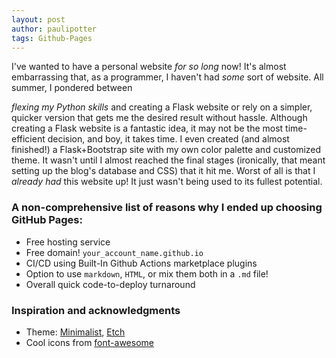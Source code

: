 ```yaml
---
layout: post
author: paulipotter
tags: Github-Pages
---
```


I've wanted to have a personal website *for so long* now! It's almost embarrassing that, as a programmer, I haven't had *some* sort of website. All summer, I pondered between

 *flexing my Python skills* and creating a Flask website 
or rely on a simpler, quicker version that gets me the desired result without hassle.
Although creating a Flask website is a fantastic idea, it may not be the most time-efficient decision, and boy, it takes time. I even created (and almost finished!) a Flask+Bootstrap site with my own color palette and customized theme. It wasn't until I almost reached the final stages (ironically, that meant setting up the blog's database and CSS) that it hit me. Worst of all is that I *already had* this website up! It just wasn't being used to its fullest potential.

### A non-comprehensive list of reasons why I ended up choosing GitHub Pages:
- Free hosting service
- Free domain! `your_account_name.github.io`
- CI/CD using Built-In Github Actions marketplace plugins
- Option to use `markdown`, `HTML`, or mix them both in a `.md` file!
- Overall quick code-to-deploy turnaround
### Inspiration and acknowledgments
- Theme: [Minimalist](https://www.bodunhu.com/minimalist/), [Etch](https://lukasjoswiak.github.io/etch/)
- Cool icons from [font-awesome](https://fontawesome.com/icons)


